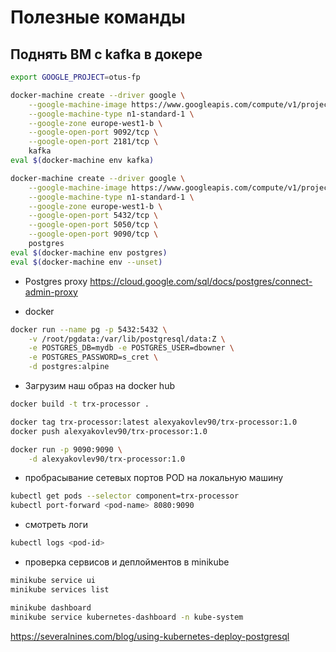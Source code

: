 # Полезные команды



## Поднять ВМ с kafka в докере
```bash
export GOOGLE_PROJECT=otus-fp

docker-machine create --driver google \
    --google-machine-image https://www.googleapis.com/compute/v1/projects/ubuntu-os-cloud/global/images/family/ubuntu-1604-lts \
    --google-machine-type n1-standard-1 \
    --google-zone europe-west1-b \
    --google-open-port 9092/tcp \
    --google-open-port 2181/tcp \
    kafka
eval $(docker-machine env kafka)

docker-machine create --driver google \
    --google-machine-image https://www.googleapis.com/compute/v1/projects/ubuntu-os-cloud/global/images/family/ubuntu-1604-lts \
    --google-machine-type n1-standard-1 \
    --google-zone europe-west1-b \
    --google-open-port 5432/tcp \
    --google-open-port 5050/tcp \
    --google-open-port 9090/tcp \
    postgres
eval $(docker-machine env postgres)  
eval $(docker-machine env --unset)  
```


- Postgres proxy
https://cloud.google.com/sql/docs/postgres/connect-admin-proxy

- docker 
```bash
docker run --name pg -p 5432:5432 \
    -v /root/pgdata:/var/lib/postgresql/data:Z \
    -e POSTGRES_DB=mydb -e POSTGRES_USER=dbowner \
    -e POSTGRES_PASSWORD=s_cret \
    -d postgres:alpine
```


- Загрузим наш образ на docker hub
```bash
docker build -t trx-processor .

docker tag trx-processor:latest alexyakovlev90/trx-processor:1.0
docker push alexyakovlev90/trx-processor:1.0

docker run -p 9090:9090 \
    -d alexyakovlev90/trx-processor:1.0
```

- пробрасывание сетевых портов POD на локальную машину
```bash
kubectl get pods --selector component=trx-processor
kubectl port-forward <pod-name> 8080:9090
```
- смотреть логи
```bash
kubectl logs <pod-id>
```
- проверка сервисов и деплойментов в minikube
```bash
minikube service ui
minikube services list 

minikube dashboard
minikube service kubernetes-dashboard -n kube-system

```

https://severalnines.com/blog/using-kubernetes-deploy-postgresql
